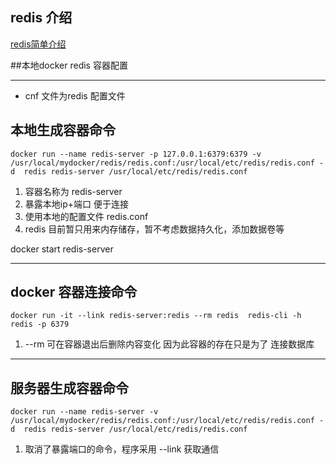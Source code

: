## redis 介绍
[redis简单介绍](http://www.redis.net.cn/tutorial/3503.html)

##本地docker redis 容器配置
***
  * cnf 文件为redis 配置文件

## 本地生成容器命令 
  `docker run --name redis-server -p 127.0.0.1:6379:6379 -v /usr/local/mydocker/redis/redis.conf:/usr/local/etc/redis/redis.conf -d  redis redis-server /usr/local/etc/redis/redis.conf ` 

  1. 容器名称为 redis-server 
  2. 暴露本地ip+端口 便于连接 
  3. 使用本地的配置文件 redis.conf
  4. redis 目前暂只用来内存储存，暂不考虑数据持久化，添加数据卷等

  docker start redis-server
  
----
## docker 容器连接命令
  `docker run -it --link redis-server:redis --rm redis  redis-cli -h redis -p 6379`

  1. --rm 可在容器退出后删除内容变化 因为此容器的存在只是为了 连接数据库
----

## 服务器生成容器命令
  `docker run --name redis-server -v /usr/local/mydocker/redis/redis.conf:/usr/local/etc/redis/redis.conf -d  redis redis-server /usr/local/etc/redis/redis.conf ` 

  1. 取消了暴露端口的命令，程序采用 --link 获取通信
